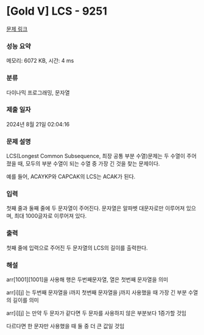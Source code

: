 # [Gold V] LCS - 9251 

[문제 링크](https://www.acmicpc.net/problem/9251) 

### 성능 요약

메모리: 6072 KB, 시간: 4 ms

### 분류

다이나믹 프로그래밍, 문자열

### 제출 일자

2024년 8월 21일 02:04:16

### 문제 설명

<p>LCS(Longest Common Subsequence, 최장 공통 부분 수열)문제는 두 수열이 주어졌을 때, 모두의 부분 수열이 되는 수열 중 가장 긴 것을 찾는 문제이다.</p>

<p>예를 들어, ACAYKP와 CAPCAK의 LCS는 ACAK가 된다.</p>

### 입력 

 <p>첫째 줄과 둘째 줄에 두 문자열이 주어진다. 문자열은 알파벳 대문자로만 이루어져 있으며, 최대 1000글자로 이루어져 있다.</p>

### 출력 

 <p>첫째 줄에 입력으로 주어진 두 문자열의 LCS의 길이를 출력한다.</p>

### 해설
arr[1001][1001]을 사용해 행은 두번째문자열, 열은 첫번째 문자열을 의미

arr[i][j] 는 두번째 문자열을 i까지 첫번째 문자열을 j까지 사용했을 때 가장 긴 부분 수열의 길이를 의미

arr[i][j] 는 만약 두 문자가 같다면 두 문자를 사용하지 않은 부분보다 1증가할 것임

다르다면 한 문자만 사용했을 때 둘 중 더 큰 값일 것임

                           
